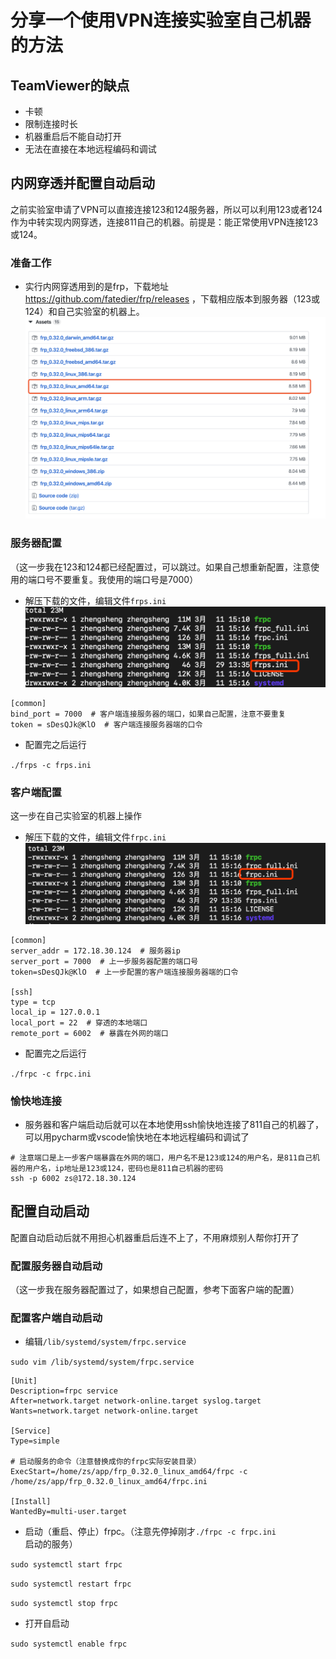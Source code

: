 # 分享一个使用VPN连接实验室自己机器的方法

## TeamViewer的缺点

* 卡顿
* 限制连接时长
* 机器重启后不能自动打开
* 无法在直接在本地远程编码和调试

## 内网穿透并配置自动启动

之前实验室申请了VPN可以直接连接123和124服务器，所以可以利用123或者124作为中转实现内网穿透，连接811自己的机器。前提是：能正常使用VPN连接123或124。

### 准备工作

* 实行内网穿透用到的是frp，下载地址<https://github.com/fatedier/frp/releases>
，下载相应版本到服务器（123或124）和自己实验室的机器上。
![avatar](images/1.png)

### 服务器配置

（这一步我在123和124都已经配置过，可以跳过。如果自己想重新配置，注意使用的端口号不要重复。我使用的端口号是7000）

* 解压下载的文件，编辑文件`frps.ini`
![avatar](images/2.png)

```
[common]
bind_port = 7000  # 客户端连接服务器的端口，如果自己配置，注意不要重复
token = sDesQJk@KlO  # 客户端连接服务器端的口令
```

* 配置完之后运行

`
./frps -c frps.ini
`

### 客户端配置

这一步在自己实验室的机器上操作

* 解压下载的文件，编辑文件`frpc.ini`
![avatar](images/3.png)

```
[common]
server_addr = 172.18.30.124  # 服务器ip
server_port = 7000  # 上一步服务器配置的端口号
token=sDesQJk@KlO  # 上一步配置的客户端连接服务器端的口令

[ssh]
type = tcp
local_ip = 127.0.0.1
local_port = 22  # 穿透的本地端口
remote_port = 6002  # 暴露在外网的端口
```

* 配置完之后运行

`
./frpc -c frpc.ini
`

### 愉快地连接

* 服务器和客户端启动后就可以在本地使用ssh愉快地连接了811自己的机器了，可以用pycharm或vscode愉快地在本地远程编码和调试了

```
# 注意端口是上一步客户端暴露在外网的端口，用户名不是123或124的用户名，是811自己机器的用户名，ip地址是123或124，密码也是811自己机器的密码
ssh -p 6002 zs@172.18.30.124
```

## 配置自动启动

配置自动启动后就不用担心机器重启后连不上了，不用麻烦别人帮你打开了

### 配置服务器自动启动

（这一步我在服务器配置过了，如果想自己配置，参考下面客户端的配置）

### 配置客户端自动启动

* 编辑`/lib/systemd/system/frpc.service`

`
sudo vim /lib/systemd/system/frpc.service
`

```
[Unit]
Description=frpc service
After=network.target network-online.target syslog.target
Wants=network.target network-online.target

[Service]
Type=simple

# 启动服务的命令（注意替换成你的frpc实际安装目录）
ExecStart=/home/zs/app/frp_0.32.0_linux_amd64/frpc -c /home/zs/app/frp_0.32.0_linux_amd64/frpc.ini

[Install]
WantedBy=multi-user.target
```

* 启动（重启、停止）frpc。（注意先停掉刚才`./frpc -c frpc.ini`启动的服务）

`
sudo systemctl start frpc
`

`
sudo systemctl restart frpc
`

`
sudo systemctl stop frpc
`

* 打开自启动

`
sudo systemctl enable frpc
`
